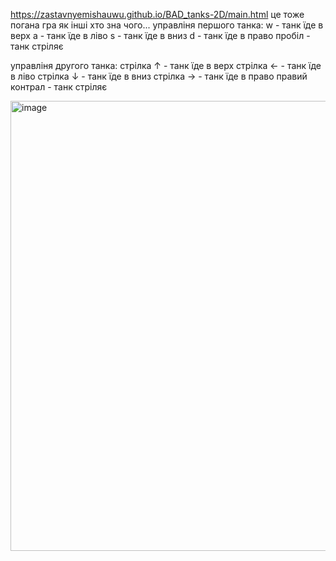 https://zastavnyemishauwu.github.io/BAD_tanks-2D/main.html
це тоже погана гра як інші хто зна чого...
управліня першого танка:
w - танк їде в верх
a - танк їде в ліво
s - танк їде в вниз
d - танк їде в право
пробіл - танк стріляє


управліня другого танка:
стрілка  ↑ - танк їде в верх
стрілка  ← - танк їде в ліво
стрілка  ↓ - танк їде в вниз
стрілка  → - танк їде в право
правий контрал - танк стріляє

<img width="720" alt="image" src="https://github.com/ZastavnyeMishaUwU/BAD_tanks-2D/assets/103821356/0671d82c-92e2-49fb-90a5-7350c85af684">
